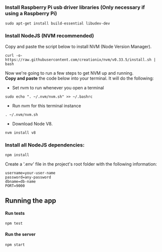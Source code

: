 ### Install Raspberry Pi usb driver libraries (Only necessary if using a Raspberry Pi)
```
sudo apt-get install build-essential libudev-dev
```

### Install NodeJS (NVM recommended)
Copy and paste the script below to install NVM (Node Version Manager).
```
curl -o- https://raw.githubusercontent.com/creationix/nvm/v0.33.5/install.sh | bash
```

Now we're going to run a few steps to get NVM up and running.  
**Copy and paste** the code below into your terminal. It will do the following:
- Set nvm to run whenever you open a terminal
```
sudo echo ". ~/.nvm/nvm.sh" >> ~/.bashrc
```
- Run nvm for this terminal instance
```
. ~/.nvm/nvm.sh
```
- Download Node V8.
```
nvm install v8
```

### Install all NodeJS dependencies:
```
npm install
```

Create a '.env' file in the project's root folder with the following information:  
```
username=your-user-name
password=any-password
dbname=db-name
PORT=9000
```

## Running the app
#### Run tests  
```
npm test
```
#### Run the server
```
npm start
```
